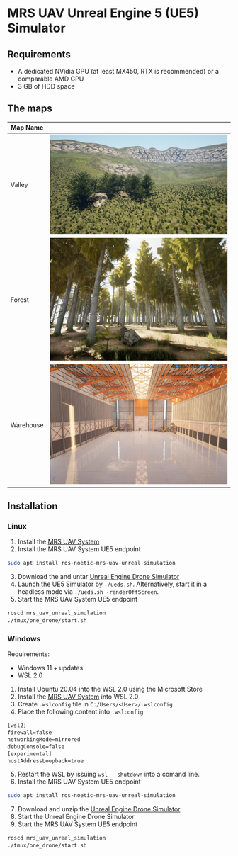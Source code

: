 # MRS UAV Unreal Engine 5 (UE5) Simulator

## Requirements

* A dedicated NVidia GPU (at least MX450, RTX is recommended) or a comparable AMD GPU
* 3 GB of HDD space

## The maps

| Map Name  |                         |
|-----------|-------------------------|
| Valley    | ![](.fig/valley.jpg)    |
| Forest    | ![](.fig/forest.jpg)    |
| Warehouse | ![](.fig/warehouse.jpg) |

## Installation

### Linux

1. Install the [MRS UAV System](https://github.com/ctu-mrs/mrs_uav_system)
2. Install the MRS UAV System UE5 endpoint
```bash
sudo apt install ros-noetic-mrs-uav-unreal-simulation
```
3. Download the and untar [Unreal Engine Drone Simulator](https://nasmrs.felk.cvut.cz/index.php/s/kfuWK1KS9h7oJ0I)
4. Launch the UE5 Simulator by `./ueds.sh`. Alternatively, start it in a headless mode via `./ueds.sh -renderOffScreen`.
5. Start the MRS UAV System UE5 endpoint
```bash
roscd mrs_uav_unreal_simulation
./tmux/one_drone/start.sh
```

### Windows

Requirements:
* Windows 11 + updates
* WSL 2.0

1. Install Ubuntu 20.04 into the WSL 2.0 using the Microsoft Store
2. Install the [MRS UAV System](https://github.com/ctu-mrs/mrs_uav_system) into WSL 2.0
3. Create `.wslconfig` file in `C:/Users/<User>/.wslconfig`
4. Place the following content into `.wslconfig`
```
[wsl2]
firewall=false
networkingMode=mirrored
debugConsole=false
[experimental]
hostAddressLoopback=true
```
5. Restart the WSL by issuing `wsl --shutdown` into a comand line.
6. Install the MRS UAV System UE5 endpoint
```bash
sudo apt install ros-noetic-mrs-uav-unreal-simulation
```
7. Download and unzip the [Unreal Engine Drone Simulator](https://nasmrs.felk.cvut.cz/index.php/s/qLVIlBxtk8VCj5q)
8. Start the Unreal Engine Drone Simulator
9. Start the MRS UAV System UE5 endpoint
```bash
roscd mrs_uav_unreal_simulation
./tmux/one_drone/start.sh
```
